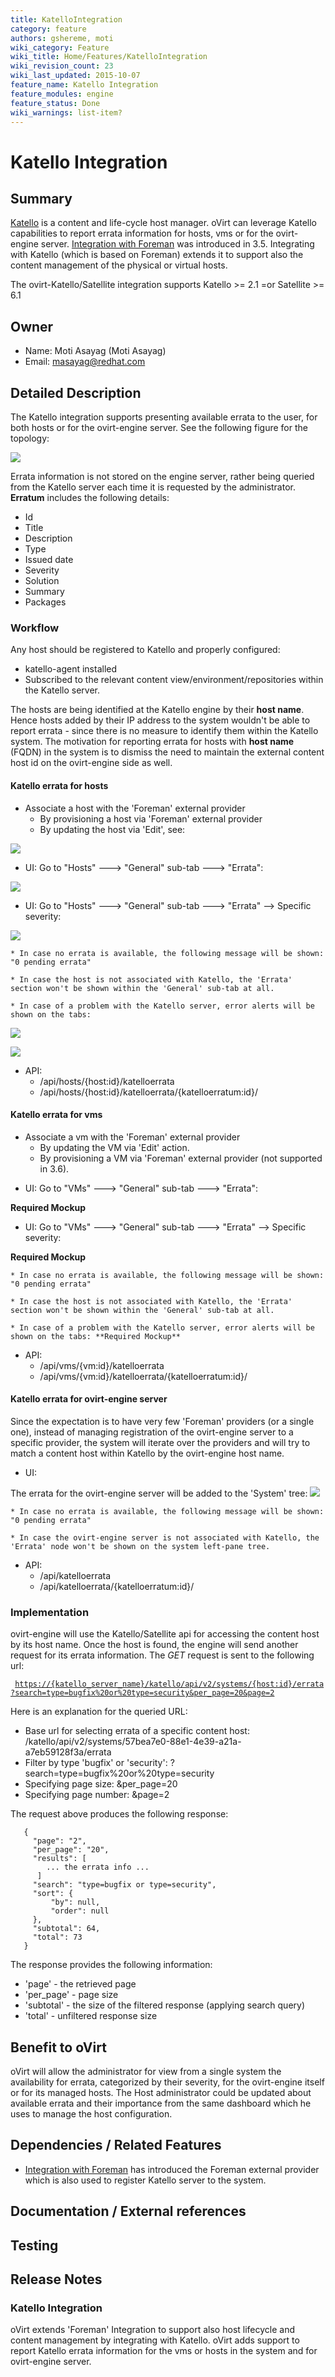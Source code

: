 ```yaml
---
title: KatelloIntegration
category: feature
authors: gshereme, moti
wiki_category: Feature
wiki_title: Home/Features/KatelloIntegration
wiki_revision_count: 23
wiki_last_updated: 2015-10-07
feature_name: Katello Integration
feature_modules: engine
feature_status: Done
wiki_warnings: list-item?
---
```


# Katello Integration

## Summary

[Katello](http://www.katello.org/) is a content and life-cycle host manager.
oVirt can leverage Katello capabilities to report errata information for hosts, vms or for the ovirt-engine server.
[Integration with Foreman](/develop/release-management/features/foreman/foremanintegration/) was introduced in 3.5. Integrating with Katello (which is based on Foreman) extends it to support also the content management of the physical or virtual hosts.

The ovirt-Katello/Satellite integration supports Katello >= 2.1 =or Satellite >= 6.1

## Owner

*   Name: Moti Asayag (Moti Asayag)
*   Email: <masayag@redhat.com>

## Detailed Description

The Katello integration supports presenting available errata to the user, for both hosts or for the ovirt-engine server.
See the following figure for the topology:

![](/images/wiki/OVirt-Katello_integration.png)

Errata information is not stored on the engine server, rather being queried from the Katello server each time it is requested by the administrator.
**Erratum** includes the following details:

*   Id
*   Title
*   Description
*   Type
*   Issued date
*   Severity
*   Solution
*   Summary
*   Packages

### Workflow

Any host should be registered to Katello and properly configured:

*   katello-agent installed
*   Subscribed to the relevant content view/environment/repositories within the Katello server.

The hosts are being identified at the Katello engine by their **host name**. Hence hosts added by their IP address to the system wouldn't be able to report errata - since there is no measure to identify them within the Katello system. The motivation for reporting errata for hosts with **host name** (FQDN) in the system is to dismiss the need to maintain the external content host id on the ovirt-engine side as well.

#### Katello errata for hosts

*   Associate a host with the 'Foreman' external provider
    -   By provisioning a host via 'Foreman' external provider
    -   By updating the host via 'Edit', see:

![](/images/wiki/EditHost.png)

*   UI: Go to "Hosts" ---> "General" sub-tab ---> "Errata":

![](/images/wiki/System_host_errata.png)

*   UI: Go to "Hosts" ---> "General" sub-tab ---> "Errata" --> Specific severity:

![](/images/wiki/System_host_detailed_errata.png)

    * In case no errata is available, the following message will be shown: "0 pending errata"

    * In case the host is not associated with Katello, the 'Errata' section won't be shown within the 'General' sub-tab at all.

    * In case of a problem with the Katello server, error alerts will be shown on the tabs:

![](/images/wiki/System_host_errata_wth_errors.jpg)

![](/images/wiki/EngineErrata_with_error.png)

*   API:
    -   /api/hosts/{host:id}/katelloerrata
    -   /api/hosts/{host:id}/katelloerrata/{katelloerratum:id}/

#### Katello errata for vms

*   Associate a vm with the 'Foreman' external provider
    -   By updating the VM via 'Edit' action.
    -   By provisioning a VM via 'Foreman' external provider (not supported in 3.6).

<!-- -->

*   UI: Go to "VMs" ---> "General" sub-tab ---> "Errata":

**Required Mockup**

*   UI: Go to "VMs" ---> "General" sub-tab ---> "Errata" --> Specific severity:

**Required Mockup**

    * In case no errata is available, the following message will be shown: "0 pending errata"

    * In case the host is not associated with Katello, the 'Errata' section won't be shown within the 'General' sub-tab at all.

    * In case of a problem with the Katello server, error alerts will be shown on the tabs: **Required Mockup**

*   API:
    -   /api/vms/{vm:id}/katelloerrata
    -   /api/vms/{vm:id}/katelloerrata/{katelloerratum:id}/

#### Katello errata for ovirt-engine server

Since the expectation is to have very few 'Foreman' providers (or a single one), instead of managing registration of the ovirt-engine server to a specific provider, the system will iterate over the providers and will try to match a content host within Katello by the ovirt-engine host name.

*   UI:

The errata for the ovirt-engine server will be added to the 'System' tree: ![](/images/wiki/EngineErrata.png)

    * In case no errata is available, the following message will be shown: "0 pending errata"

    * In case the ovirt-engine server is not associated with Katello, the 'Errata' node won't be shown on the system left-pane tree.

*   API:
    -   /api/katelloerrata
    -   /api/katelloerrata/{katelloerratum:id}/

### Implementation

ovirt-engine will use the Katello/Satellite api for accessing the content host by its host name.
Once the host is found, the engine will send another request for its errata information.
The *GET* request is sent to the following url:

` `[`https://{katello_server_name}/katello/api/v2/systems/{host:id}/errata?search=type=bugfix%20or%20type=security&per_page=20&page=2`](https://{katello_server_name}/katello/api/v2/systems/{host:id}/errata?search=type=bugfix%20or%20type=security&per_page=20&page=2)

Here is an explanation for the queried URL:

*   Base url for selecting errata of a specific content host: /katello/api/v2/systems/57bea7e0-88e1-4e39-a21a-a7eb59128f3a/errata
*   Filter by type 'bugfix' or 'security': ?search=type=bugfix%20or%20type=security
*   Specifying page size: &per_page=20
*   Specifying page number: &page=2

The request above produces the following response:

       {
         "page": "2",
         "per_page": "20",
         "results": [
            ... the errata info ...
          ]
         "search": "type=bugfix or type=security",
         "sort": {
             "by": null,
             "order": null
         },
         "subtotal": 64,
         "total": 73
       }

The response provides the following information:

*   'page' - the retrieved page
*   'per_page' - page size
*   'subtotal' - the size of the filtered response (applying search query)
*   'total' - unfiltered response size

## Benefit to oVirt

oVirt will allow the administrator for view from a single system the availability for errata, categorized by their severity, for the ovirt-engine itself or for its managed hosts.
The Host administrator could be updated about available errata and their importance from the same dashboard which he uses to manage the host configuration.

## Dependencies / Related Features

*   [Integration with Foreman](/develop/release-management/features/foreman/foremanintegration/) has introduced the Foreman external provider which is also used to register Katello server to the system.

## Documentation / External references

## Testing

## Release Notes

### Katello Integration

oVirt extends 'Foreman' Integration to support also host lifecycle and content management by integrating with Katello. oVirt adds support to report Katello errata information for the vms or hosts in the system and for ovirt-engine server.


